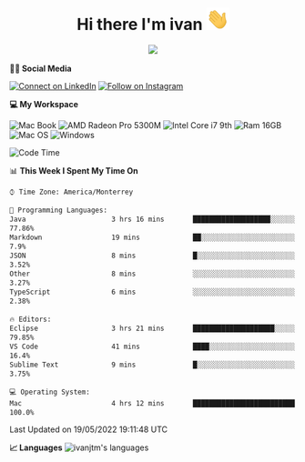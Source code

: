<h1 align="center">Hi there I'm ivan <img src="https://raw.githubusercontent.com/ABSphreak/ABSphreak/master/gifs/Hi.gif" width="40px" /></h1>
<div align="center">
<img src="http://github-readme-streak-stats.herokuapp.com?user=ivanjtm&hide_border=true&background=00000000&border=FFFFFF00&sideNums=A8A8A8&sideLabels=A8A8A8&currStreakNum=FFC93C&dates=A8A8A8)](https://git.io/streak-stats"/>
</div>

**👦🏻 Social Media**

[![Connect on LinkedIn](https://img.shields.io/badge/LinkedIn-%230077B5.svg?&style=flat-square&logo=linkedin&logoColor=white)](https://www.linkedin.com/in/ivanjtm)
[![Follow on Instagram](https://img.shields.io/badge/Instagram-E4405F?style=flat-square&logo=instagram&logoColor=white)](https://www.instagram.com/ivanjtm)

**💻 My Workspace**

![Mac Book](https://img.shields.io/badge/Apple-MacBook_Pro_2019-999999?style=flat-square&logo=apple&logoColor=white)
![AMD Radeon Pro 5300M](https://img.shields.io/badge/AMD-Radeon_Pro_5300M-ED1C24?style=flat-square&logo=amd&logoColor=white)
![Intel Core i7 9th](https://img.shields.io/badge/Intel-Core_i7_9th-0071C5?style=flat-square&logo=intel&logoColor=white)
![Ram 16GB](https://img.shields.io/badge/RAM-16GB-230071C5?style=flat-square&logoColor=white)
![Mac OS](https://img.shields.io/badge/Mac%20OS-000000?style=flat-square&logo=apple&logoColor=white)
![Windows](https://img.shields.io/badge/Windows-0078D6?style=flat-square&logo=windows&logoColor=white)


<!--START_SECTION:waka-->
![Code Time](http://img.shields.io/badge/Code%20Time-683%20hrs%2017%20mins-blue)

📊 **This Week I Spent My Time On** 

```text
⌚︎ Time Zone: America/Monterrey

💬 Programming Languages: 
Java                     3 hrs 16 mins       ███████████████████░░░░░░   77.86% 
Markdown                 19 mins             ██░░░░░░░░░░░░░░░░░░░░░░░   7.9% 
JSON                     8 mins              █░░░░░░░░░░░░░░░░░░░░░░░░   3.52% 
Other                    8 mins              ░░░░░░░░░░░░░░░░░░░░░░░░░   3.27% 
TypeScript               6 mins              ░░░░░░░░░░░░░░░░░░░░░░░░░   2.38%

🔥 Editors: 
Eclipse                  3 hrs 21 mins       ████████████████████░░░░░   79.85% 
VS Code                  41 mins             ████░░░░░░░░░░░░░░░░░░░░░   16.4% 
Sublime Text             9 mins              █░░░░░░░░░░░░░░░░░░░░░░░░   3.75%

💻 Operating System: 
Mac                      4 hrs 12 mins       █████████████████████████   100.0%

```


 Last Updated on 19/05/2022 19:11:48 UTC
<!--END_SECTION:waka-->
**📈 Languages**
 ![ivanjtm's languages](https://wakatime.com/share/@ivanjtm/a32f83c6-d0c9-49a4-a5ae-d0440b950377.svg)
